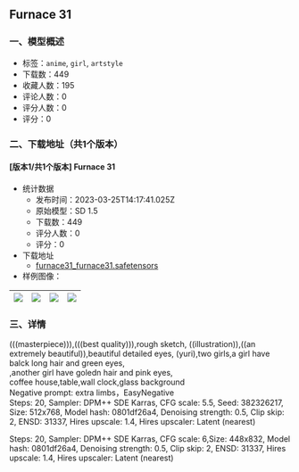 ## Furnace 31
### 一、模型概述

- 标签：`anime`, `girl`, `artstyle`
- 下载数：449
- 收藏人数：195
- 评论人数：0
- 评分人数：0
- 评分：0

### 二、下载地址（共1个版本）

#### [版本1/共1个版本] Furnace 31

- 统计数据
  - 发布时间：2023-03-25T14:17:41.025Z
  - 原始模型：SD 1.5
  - 下载数：449
  - 评分人数：0
  - 评分：0
- 下载地址
  - [furnace31_furnace31.safetensors](https://civitai.com/api/download/models/28662)
- 样例图像：

| <img src="https://image.civitai.com/xG1nkqKTMzGDvpLrqFT7WA/ade54f5f-5f48-465f-065a-2642ff7ea300/width=450/323247.jpeg" /> | <img src="https://image.civitai.com/xG1nkqKTMzGDvpLrqFT7WA/72baf421-9b69-4423-8743-6dbb7fef2b00/width=450/323251.jpeg" /> | <img src="https://image.civitai.com/xG1nkqKTMzGDvpLrqFT7WA/47798aa8-6741-4c3e-d456-8f54ffb88900/width=450/323250.jpeg" /> | <img src="https://image.civitai.com/xG1nkqKTMzGDvpLrqFT7WA/3f0ca7c6-c628-450e-b02a-5ff92b369b00/width=450/323266.jpeg" /> |
| ---- | ---- | ---- | ---- |


### 三、详情
<p>(((masterpiece))),(((best quality))),rough sketch, ((illustration)),((an extremely beautiful)),beautiful detailed eyes, (yuri),two girls,a girl have balck long hair and green eyes,<br />,another girl have goledn hair and pink eyes,<br />coffee house,table,wall clock,glass background<br />Negative prompt: extra limbs，EasyNegative<br />Steps: 20, Sampler: DPM++ SDE Karras, CFG scale: 5.5, Seed: 382326217, Size: 512x768, Model hash: 0801df26a4, Denoising strength: 0.5, Clip skip: 2, ENSD: 31337, Hires upscale: 1.4, Hires upscaler: Latent (nearest)</p><p></p><p>Steps: 20, Sampler: DPM++ SDE Karras, CFG scale: 6,Size: 448x832, Model hash: 0801df26a4, Denoising strength: 0.5, Clip skip: 2, ENSD: 31337, Hires upscale: 1.4, Hires upscaler: Latent (nearest)</p>